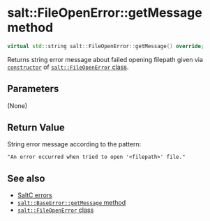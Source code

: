 # salt::FileOpenError::getMessage method
```cpp
virtual std::string salt::FileOpenError::getMessage() override;
```
Returns string error message about failed opening filepath given via [`constructor`](constructor.md) of [`salt::FileOpenError` class](README.md).

## Parameters
(None)

## Return Value
String error message according to the pattern:<br>
    
    "An error occurred when tried to open '<filepath>' file."

## See also
+ [SaltC errors](../README.md)
+ [`salt::BaseError::getMessage` method](../../errors/BaseError/getMessage.md)
+ [`salt::FileOpenError` class](README.md)